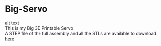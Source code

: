 # Big-Servo
[alt text](Images/BIG_SERVO_ASSEMBLY.JPG)  
This is my Big 3D Printable Servo  
A STEP file of the full assembly and all the STLs are available to download [here](CAD)  
  
